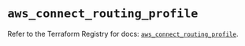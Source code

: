 # `aws_connect_routing_profile`

Refer to the Terraform Registry for docs: [`aws_connect_routing_profile`](https://registry.terraform.io/providers/hashicorp/aws/6.4.0/docs/resources/connect_routing_profile).
